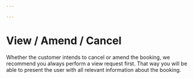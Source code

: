 ```yaml
---

---
```


# View / Amend / Cancel

Whether the customer intends to cancel or amend the booking, we recommend you always perform a view request first. That way you will be able to present the user with all relevant information about the booking.

